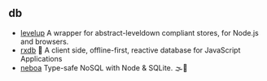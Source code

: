 ## db

- [levelup](https://github.com/Level/levelup) A wrapper for abstract-leveldown compliant stores, for Node.js and browsers.
- [rxdb](https://github.com/pubkey/rxdb) 🔄 A client side, offline-first, reactive database for JavaScript Applications
- [neboa](https://github.com/aerotoad/neboa) Type-safe NoSQL with Node & SQLite. 🌫️💽